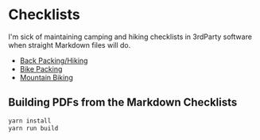 # Checklists

I'm sick of maintaining camping and hiking checklists in 3rdParty software when straight Markdown files will do.

- [Back Packing/Hiking](BackPacking.md)
- [Bike Packing](BikePacking.md)
- [Mountain Biking](MountainBiking.md)

## Building PDFs from the Markdown Checklists

```sh
yarn install
yarn run build
```
